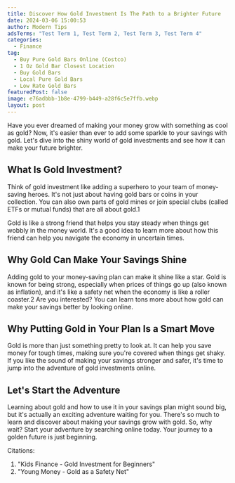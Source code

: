 ```yaml
---
title: Discover How Gold Investment Is The Path to a Brighter Future
date: 2024-03-06 15:00:53
author: Modern Tips
adsTerms: "Test Term 1, Test Term 2, Test Term 3, Test Term 4"
categories:
  - Finance
tag:
  - Buy Pure Gold Bars Online (Costco)
  - 1 Oz Gold Bar Closest Location
  - Buy Gold Bars
  - Local Pure Gold Bars
  - Low Rate Gold Bars
featuredPost: false
image: e76adbbb-1b8e-4799-b449-a28f6c5e7ffb.webp
layout: post
---
```


Have you ever dreamed of making your money grow with something as cool as gold? Now, it's easier than ever to add some sparkle to your savings with gold. Let's dive into the shiny world of gold investments and see how it can make your future brighter.

## What Is Gold Investment?

Think of gold investment like adding a superhero to your team of money-saving heroes. It's not just about having gold bars or coins in your collection. You can also own parts of gold mines or join special clubs (called ETFs or mutual funds) that are all about gold.1

Gold is like a strong friend that helps you stay steady when things get wobbly in the money world. It's a good idea to learn more about how this friend can help you navigate the economy in uncertain times.

## Why Gold Can Make Your Savings Shine

Adding gold to your money-saving plan can make it shine like a star. Gold is known for being strong, especially when prices of things go up (also known as inflation), and it's like a safety net when the economy is like a roller coaster.2 Are you interested? You can learn tons more about how gold can make your savings better by looking online.

## Why Putting Gold in Your Plan Is a Smart Move

Gold is more than just something pretty to look at. It can help you save money for tough times, making sure you're covered when things get shaky. If you like the sound of making your savings stronger and safer, it's time to jump into the adventure of gold investments online.

## Let's Start the Adventure

Learning about gold and how to use it in your savings plan might sound big, but it's actually an exciting adventure waiting for you. There's so much to learn and discover about making your savings grow with gold. So, why wait? Start your adventure by searching online today. Your journey to a golden future is just beginning.

Citations:

1. "Kids Finance - Gold Investment for Beginners"
2. "Young Money - Gold as a Safety Net"
